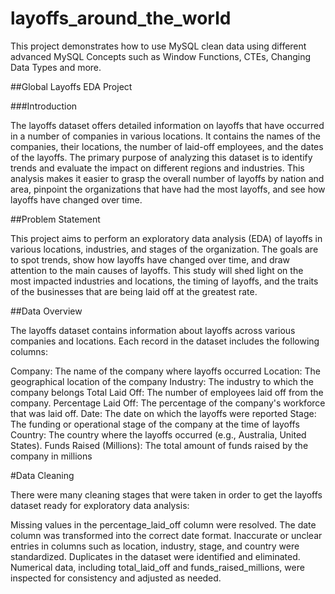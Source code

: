 # layoffs_around_the_world
This project demonstrates how to use MySQL clean data using different advanced MySQL Concepts such as Window Functions, CTEs, Changing Data Types and more.

##Global Layoffs EDA Project

###Introduction

The layoffs dataset offers detailed information on layoffs that have occurred in a number of companies in various locations. It contains the names of the companies, their locations, the number of laid-off employees, and the dates of the layoffs. The primary purpose of analyzing this dataset is to identify trends and evaluate the impact on different regions and industries. This analysis makes it easier to grasp the overall number of layoffs by nation and area, pinpoint the organizations that have had the most layoffs, and see how layoffs have changed over time.

##Problem Statement

This project aims to perform an exploratory data analysis (EDA) of layoffs in various locations, industries, and stages of the organization. The goals are to spot trends, show how layoffs have changed over time, and draw attention to the main causes of layoffs. This study will shed light on the most impacted industries and locations, the timing of layoffs, and the traits of the businesses that are being laid off at the greatest rate.


##Data Overview

The layoffs dataset contains information about layoffs across various companies and locations. Each record in the dataset includes the following columns:

Company: The name of the company where layoffs occurred
Location: The geographical location of the company
Industry: The industry to which the company belongs
Total Laid Off: The number of employees laid off from the company.
Percentage Laid Off: The percentage of the company's workforce that was laid off.
Date: The date on which the layoffs were reported
Stage: The funding or operational stage of the company at the time of layoffs
Country: The country where the layoffs occurred (e.g., Australia, United States).
Funds Raised (Millions): The total amount of funds raised by the company in millions

#Data Cleaning

There were many cleaning stages that were taken in order to get the layoffs dataset ready for exploratory data analysis:

Missing values in the percentage_laid_off column were resolved.
The date column was transformed into the correct date format.
Inaccurate or unclear entries in columns such as location, industry, stage, and country were standardized.
Duplicates in the dataset were identified and eliminated.
Numerical data, including total_laid_off and funds_raised_millions, were inspected for consistency and adjusted as needed.
